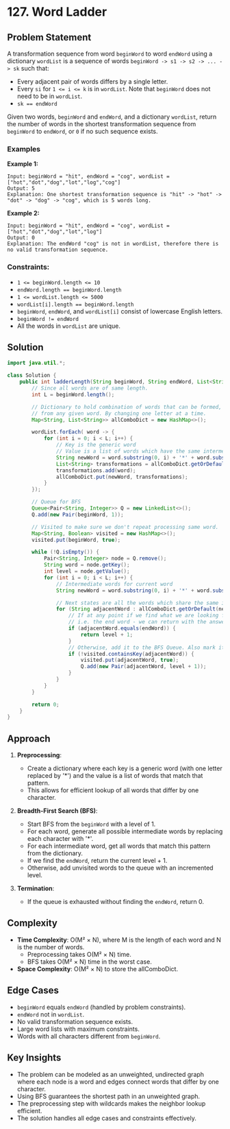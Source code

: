 # 127. Word Ladder

## Problem Statement
A transformation sequence from word `beginWord` to word `endWord` using a dictionary `wordList` is a sequence of words `beginWord -> s1 -> s2 -> ... -> sk` such that:

- Every adjacent pair of words differs by a single letter.
- Every `si` for `1 <= i <= k` is in `wordList`. Note that `beginWord` does not need to be in `wordList`.
- `sk == endWord`

Given two words, `beginWord` and `endWord`, and a dictionary `wordList`, return the number of words in the shortest transformation sequence from `beginWord` to `endWord`, or `0` if no such sequence exists.

### Examples

**Example 1:**
```
Input: beginWord = "hit", endWord = "cog", wordList = ["hot","dot","dog","lot","log","cog"]
Output: 5
Explanation: One shortest transformation sequence is "hit" -> "hot" -> "dot" -> "dog" -> "cog", which is 5 words long.
```

**Example 2:**
```
Input: beginWord = "hit", endWord = "cog", wordList = ["hot","dot","dog","lot","log"]
Output: 0
Explanation: The endWord "cog" is not in wordList, therefore there is no valid transformation sequence.
```

### Constraints:
- `1 <= beginWord.length <= 10`
- `endWord.length == beginWord.length`
- `1 <= wordList.length <= 5000`
- `wordList[i].length == beginWord.length`
- `beginWord`, `endWord`, and `wordList[i]` consist of lowercase English letters.
- `beginWord != endWord`
- All the words in `wordList` are unique.

## Solution
```java
import java.util.*;

class Solution {
    public int ladderLength(String beginWord, String endWord, List<String> wordList) {
        // Since all words are of same length.
        int L = beginWord.length();

        // Dictionary to hold combination of words that can be formed,
        // from any given word. By changing one letter at a time.
        Map<String, List<String>> allComboDict = new HashMap<>();

        wordList.forEach( word -> {
            for (int i = 0; i < L; i++) {
                // Key is the generic word
                // Value is a list of words which have the same intermediate generic word.
                String newWord = word.substring(0, i) + '*' + word.substring(i + 1, L);
                List<String> transformations = allComboDict.getOrDefault(newWord, new ArrayList<>());
                transformations.add(word);
                allComboDict.put(newWord, transformations);
            }
        });

        // Queue for BFS
        Queue<Pair<String, Integer>> Q = new LinkedList<>();
        Q.add(new Pair(beginWord, 1));

        // Visited to make sure we don't repeat processing same word.
        Map<String, Boolean> visited = new HashMap<>();
        visited.put(beginWord, true);

        while (!Q.isEmpty()) {
            Pair<String, Integer> node = Q.remove();
            String word = node.getKey();
            int level = node.getValue();
            for (int i = 0; i < L; i++) {
                // Intermediate words for current word
                String newWord = word.substring(0, i) + '*' + word.substring(i + 1, L);

                // Next states are all the words which share the same intermediate state.
                for (String adjacentWord : allComboDict.getOrDefault(newWord, new ArrayList<>())) {
                    // If at any point if we find what we are looking for
                    // i.e. the end word - we can return with the answer.
                    if (adjacentWord.equals(endWord)) {
                        return level + 1;
                    }
                    // Otherwise, add it to the BFS Queue. Also mark it visited
                    if (!visited.containsKey(adjacentWord)) {
                        visited.put(adjacentWord, true);
                        Q.add(new Pair(adjacentWord, level + 1));
                    }
                }
            }
        }

        return 0;
    }
}
```

## Approach
1. **Preprocessing**:
   - Create a dictionary where each key is a generic word (with one letter replaced by '*') and the value is a list of words that match that pattern.
   - This allows for efficient lookup of all words that differ by one character.

2. **Breadth-First Search (BFS)**:
   - Start BFS from the `beginWord` with a level of 1.
   - For each word, generate all possible intermediate words by replacing each character with '*'.
   - For each intermediate word, get all words that match this pattern from the dictionary.
   - If we find the `endWord`, return the current level + 1.
   - Otherwise, add unvisited words to the queue with an incremented level.

3. **Termination**:
   - If the queue is exhausted without finding the `endWord`, return 0.

## Complexity
- **Time Complexity**: O(M² × N), where M is the length of each word and N is the number of words.
  - Preprocessing takes O(M² × N) time.
  - BFS takes O(M² × N) time in the worst case.
- **Space Complexity**: O(M² × N) to store the allComboDict.

## Edge Cases
- `beginWord` equals `endWord` (handled by problem constraints).
- `endWord` not in `wordList`.
- No valid transformation sequence exists.
- Large word lists with maximum constraints.
- Words with all characters different from `beginWord`.

## Key Insights
- The problem can be modeled as an unweighted, undirected graph where each node is a word and edges connect words that differ by one character.
- Using BFS guarantees the shortest path in an unweighted graph.
- The preprocessing step with wildcards makes the neighbor lookup efficient.
- The solution handles all edge cases and constraints effectively.